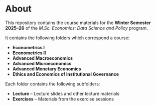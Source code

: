 # About

This repository contains the course materials for the **Winter Semester 2025–26** of the *M.Sc. Economics: Data Science and Policy* program.

It contains the following folders which correspond a course:

- **Econometrics I**
- **Econometrics II**
- **Advanced Macroeconomics**
- **Advanced Microeconomics**
- **Advanced Monetary Economics**
- **Ethics and Economics of Institutional Governance**


Each folder contains the following subfolders:

- **Lecture** – Lecture slides and other lecture materials  
- **Exercises** – Materials from the exercise sessions

